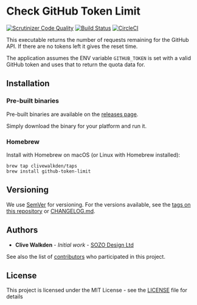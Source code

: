# Check GitHub Token Limit

[![Scrutinizer Code Quality](https://scrutinizer-ci.com/g/clivewalkden/go-github-token-limit/badges/quality-score.png?b=main)](https://scrutinizer-ci.com/g/clivewalkden/go-github-token-limit/?branch=main)
[![Build Status](https://scrutinizer-ci.com/g/clivewalkden/go-github-token-limit/badges/build.png?b=main)](https://scrutinizer-ci.com/g/clivewalkden/go-github-token-limit/build-status/main)
[![CircleCI](https://dl.circleci.com/status-badge/img/gh/clivewalkden/go-github-token-limit/tree/main.svg?style=svg)](https://dl.circleci.com/status-badge/redirect/gh/clivewalkden/go-github-token-limit/tree/main)

This executable returns the number of requests remaining for the GitHub API. If there are no tokens left it gives the reset time.

The application assumes the ENV variable `GITHUB_TOKEN` is set with a valid GitHub token and uses that to return the quota data for.

## Installation

### Pre-built binaries
Pre-built binaries are available on the [releases page](https://github.com/clivewalkden/go-github-token-limit/releases/latest).

Simply download the binary for your platform and run it.

### Homebrew

Install with Homebrew on macOS (or Linux with Homebrew installed):
```shell
brew tap clivewalkden/taps
brew install github-token-limit
```

## Versioning

We use [SemVer](http://semver.org/) for versioning. For the versions available, see
the [tags on this repository](https://github.com/clivewalkden/go-wasabi-cleanup/tags) or [CHANGELOG.md](./CHANGELOG.md).

## Authors

* **Clive Walkden** - *Initial work* - [SOZO Design Ltd](https://github.com/sozo-design)

See also the list of [contributors](https://github.com/clivewalkden/go-wasabi-cleanup/contributors) who participated in
this project.

## License

This project is licensed under the MIT License - see the [LICENSE](./LICENSE) file for details